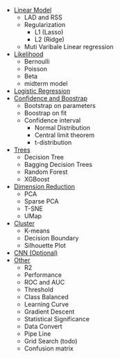 - [Linear Model](https://github.com/bochendong/DS3000_final_review/tree/main/1.%20Linear%20Model)
  - LAD and RSS
  - Regularization
    - L1 (Lasso)
    - L2 (Ridge)
  - Muti Varibale Linear regression
- [Likelihood](https://github.com/bochendong/DS3000_final_review/tree/main/2.%20Likelihood)
  - Bernoulli 
  - Poisson
  - Beta
  - midterm model
- [Logistic Regression](https://github.com/bochendong/DS3000_final_review/tree/main/3.%20Logistic%20Regression)
- [Confidence and Boostrap](https://github.com/bochendong/DS3000_final_review/tree/main/4.%20Confidence%20and%20Boostrap)
  - Bootstrap on parameters
  - Boostrap on fit
  - Confidence interval 
    - Normal Distribution
    - Central limit theorem
    - t-distribution
- [Trees](https://github.com/bochendong/DS3000_final_review/tree/main/5.%20Trees)
  - Decision Tree
  - Bagging Decision Trees
  - Random Forest
  - XGBoost
- [Dimension Reduction](https://github.com/bochendong/DS3000_final_review/tree/main/6.%20Dimension%20Reduction)
  - PCA
  - Sparse PCA
  - T-SNE
  - UMap
- [Cluster](https://github.com/bochendong/DS3000_final_review/tree/main/7.%20Cluster)
  - K-means
  - Decision Boundary
  - Silhouette Plot
- [CNN (Optional)]()
- [Other](https://github.com/bochendong/DS3000_final_review/tree/main/Other)
  - R2
  - Performance
  - ROC and AUC
  - Threshold
  - Class Balanced
  - Learning Curve
  - Gradient Descent
  - Statistical Significance 
  - Data Convert
  - Pipe Line
  - Grid Search (todo)
  - Confusion matrix
